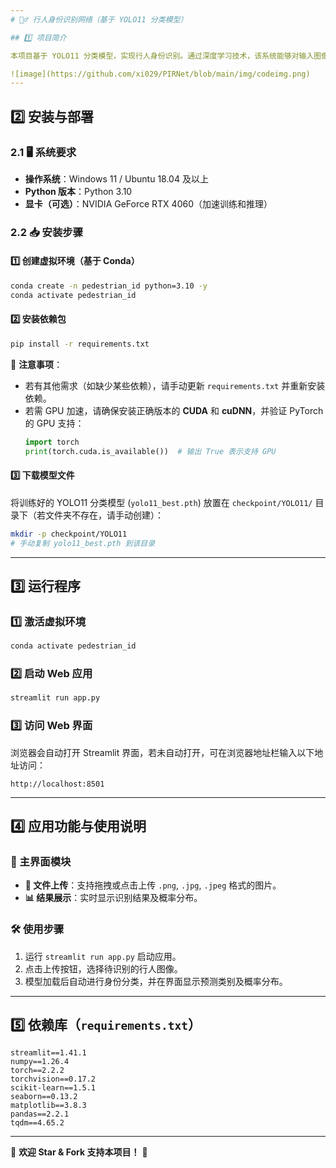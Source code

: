 ```yaml
---
# 🚶‍♂️ 行人身份识别网络（基于 YOLO11 分类模型）

## 1️⃣ 项目简介

本项目基于 YOLO11 分类模型，实现行人身份识别。通过深度学习技术，该系统能够对输入图像进行高效分类，并通过 Streamlit 进行 Web 部署，用户可以上传图像并实时查看识别结果。

![image](https://github.com/xi029/PIRNet/blob/main/img/codeimg.png)
---
```


## 2️⃣ 安装与部署

### 2.1 🖥 系统要求

- **操作系统**：Windows 11 / Ubuntu 18.04 及以上
- **Python 版本**：Python 3.10
- **显卡（可选）**：NVIDIA GeForce RTX 4060（加速训练和推理）

### 2.2 📥 安装步骤

#### 1️⃣ 创建虚拟环境（基于 Conda）

```bash
conda create -n pedestrian_id python=3.10 -y
conda activate pedestrian_id
```

#### 2️⃣ 安装依赖包

```bash
pip install -r requirements.txt
```

📌 **注意事项**：

- 若有其他需求（如缺少某些依赖），请手动更新 `requirements.txt` 并重新安装依赖。
- 若需 GPU 加速，请确保安装正确版本的 **CUDA** 和 **cuDNN**，并验证 PyTorch 的 GPU 支持：
  ```python
  import torch
  print(torch.cuda.is_available())  # 输出 True 表示支持 GPU
  ```

#### 3️⃣ 下载模型文件

将训练好的 YOLO11 分类模型 (`yolo11_best.pth`) 放置在 `checkpoint/YOLO11/` 目录下（若文件夹不存在，请手动创建）：

```bash
mkdir -p checkpoint/YOLO11
# 手动复制 yolo11_best.pth 到该目录
```

---

## 3️⃣ 运行程序

### 1️⃣ 激活虚拟环境

```bash
conda activate pedestrian_id
```

### 2️⃣ 启动 Web 应用

```bash
streamlit run app.py
```

### 3️⃣ 访问 Web 界面

浏览器会自动打开 Streamlit 界面，若未自动打开，可在浏览器地址栏输入以下地址访问：

```
http://localhost:8501
```

---

## 4️⃣ 应用功能与使用说明

### 🎨 主界面模块

- **📂 文件上传**：支持拖拽或点击上传 `.png`, `.jpg`, `.jpeg` 格式的图片。
- **📊 结果展示**：实时显示识别结果及概率分布。

### 🛠 使用步骤

1. 运行 `streamlit run app.py` 启动应用。
2. 点击上传按钮，选择待识别的行人图像。
3. 模型加载后自动进行身份分类，并在界面显示预测类别及概率分布。

---

## 5️⃣ 依赖库（`requirements.txt`）

```plaintext
streamlit==1.41.1
numpy==1.26.4
torch==2.2.2
torchvision==0.17.2
scikit-learn==1.5.1
seaborn==0.13.2
matplotlib==3.8.3
pandas==2.2.1
tqdm==4.65.2
```

---

🚀 **欢迎 Star & Fork 支持本项目！** 🎉
